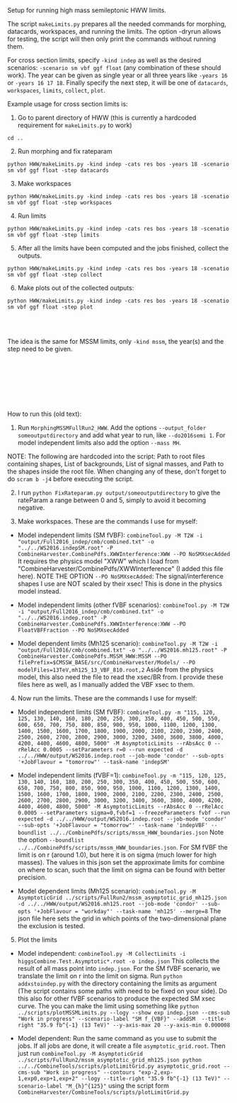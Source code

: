 Setup for running high mass semileptonic HWW limits.

The script `makeLimits.py` prepares all the needed commands for morphing, datacards, workspaces, and running the limits.
The option -dryrun allows for testing, the script will then only print the commands without running them.

For cross section limits, specify `-kind indep` as well as the desired scenarios: `-scenario sm vbf ggf float` (any combination of these should work). The year can be given as single year or all three years like `-years 16` or `-years 16 17 18`. Finally specify the next step, it will be one of `datacards`, `workspaces`, `limits`, `collect`, `plot`.

Example usage for cross section limits is:
1. Go to parent directory of HWW (this is currently a hardcoded requirement for `makeLimits.py` to work)

  ```cd ..```

2. Run morphing and fix rateparam

```python HWW/makeLimits.py -kind indep -cats res bos -years 18 -scenario sm vbf ggf float -step datacards```

3. Make workspaces

```python HWW/makeLimits.py -kind indep -cats res bos -years 18 -scenatio sm vbf ggf float -step workspaces```

4. Run limits

```python HWW/makeLimits.py -kind indep -cats res bos -years 18 -scenatio sm vbf ggf float -step limits```

5. After all the limits have been computed and the jobs finished, collect the outputs.

```python HWW/makeLimits.py -kind indep -cats res bos -years 18 -scenatio sm vbf ggf float -step collect```

6. Make plots out of the collected outputs:

```python HWW/makeLimits.py -kind indep -cats res bos -years 18 -scenatio sm vbf ggf float -step plot```

<br/><br/>

The idea is the same for MSSM limits, only `-kind mssm`, the year(s) and the step need to be given.


<br/><br/><br/><br/><br/><br/>

How to run this (old text):

1. Run `MorphingMSSMFullRun2_HWW`. Add the options `--output_folder someoutputdirectory` and add what year to run, like `--do2016semi 1`. For model independent limits also add the option `--mass MH`.

  NOTE: The following are hardcoded into the script: Path to root files containing shapes, List of backgrounds, List of signal masses, and Path to the shapes inside the root file.
        When changing any of these, don't forget to do `scram b -j4` before executing the script.

2. I run `python FixRateparam.py output/someoutputdirectory` to give the rateParam a range between 0 and 5, simply to avoid it becoming negative.

3. Make workspaces. These are the commands I use for myself:
- Model independent limits (SM fVBF):
`combineTool.py -M T2W -i "output/Full2016_indep/cmb/combined.txt" -o "../../WS2016.indepSM.root" -P CombineHarvester.CombinePdfs.XWWInterference:XWW --PO NoSMXsecAdded`
It requires the physics model "XWW" which I load from "CombineHarvester/CombinePdfs/XWWInterference" (I added this file here). NOTE THE OPTION `--PO NoSMXsecAdded`: The signal/interference shapes I use are NOT scaled by their xsec! This is done in the physics model instead.

- Model independent limits (other fVBF scenarios):
`combineTool.py -M T2W -i "output/Full2016_indep/cmb/combined.txt" -o "../../WS2016.indep.root" -P CombineHarvester.CombinePdfs.XWWInterference:XWW --PO FloatVBFFraction --PO NoSMXsecAdded`

- Model dependent limits (Mh125 scenario):
`combineTool.py -M T2W -i "output/Full2016/cmb/combined.txt" -o "../../WS2016.mh125.root" -P CombineHarvester.CombinePdfs.MSSM_HWW:MSSM --PO filePrefix=$CMSSW_BASE/src/CombineHarvester/Models/ --PO modelFiles=13TeV,mh125_13_VBF_810.root,2`
Aside from the physics model, this also need the file to read the xsec/BR from. I provide these files here as well, as I manually added the VBF xsec to them.

4. Now run the limits. These are the commands I use for myself:
- Model independent limits (SM fVBF):
`combineTool.py -m "115, 120, 125, 130, 140, 160, 180, 200, 250, 300, 350, 400, 450, 500, 550, 600, 650, 700, 750, 800, 850, 900, 950, 1000, 1100, 1200, 1300, 1400, 1500, 1600, 1700, 1800, 1900, 2000, 2100, 2200, 2300, 2400, 2500, 2600, 2700, 2800, 2900, 3000, 3200, 3400, 3600, 3800, 4000, 4200, 4400, 4600, 4800, 5000" -M AsymptoticLimits --rAbsAcc 0 --rRelAcc 0.0005 --setParameters r=0 --run expected -d ../../HWW/output/WS2016.indep.root --job-mode 'condor' --sub-opts '+JobFlavour = "tomorrow"' --task-name 'indepSM'`

- Model independent limits (fVBF=1):
`combineTool.py -m "115, 120, 125, 130, 140, 160, 180, 200, 250, 300, 350, 400, 450, 500, 550, 600, 650, 700, 750, 800, 850, 900, 950, 1000, 1100, 1200, 1300, 1400, 1500, 1600, 1700, 1800, 1900, 2000, 2100, 2200, 2300, 2400, 2500, 2600, 2700, 2800, 2900, 3000, 3200, 3400, 3600, 3800, 4000, 4200, 4400, 4600, 4800, 5000" -M AsymptoticLimits --rAbsAcc 0 --rRelAcc 0.0005 --setParameters sigma=0,fvbf=1 --freezeParameters fvbf --run expected -d ../../HWW/output/WS2016.indep.root --job-mode 'condor' --sub-opts '+JobFlavour = "tomorrow"' --task-name 'indepVBF' --boundlist ../../CombinePdfs/scripts/mssm_HWW_boundaries.json`
Note the option `--boundlist ../../CombinePdfs/scripts/mssm_HWW_boundaries.json`. For SM fVBF the limit is on r (around 1.0), but here it is on sigma (much lower for high masses). The values in this json set the approximate limits for combine on where to scan, such that the limit on sigma can be found with better precision.

- Model dependent limits (Mh125 scenario):
`combineTool.py -M AsymptoticGrid ../scripts/FullRun2/mssm_asymptotic_grid_mh125.json -d ../../HWW/output/WS2016.mh125.root --job-mode 'condor' --sub-opts '+JobFlavour = "workday"' --task-name 'mh125' --merge=8`
The json file here sets the grid in which points of the two-dimensional plane the exclusion is tested.

5. Plot the limits
- Model independent:
`combineTool.py -M CollectLimits -i higgsCombine.Test.Asymptotic*.root -o indep.json`
This collects the result of all mass point into `indep.json`. For the SM fVBF scenario, we translate the limit on r into the limit on sigma. Run `python addxstoindep.py` with the directory containing the limits as argument (The script contains some paths with need to be fixed on your side). Do this also for other fVBF scenarios to produce the expected SM xsec curve.
The you can make the limit using something like `python ../scripts/plotMSSMLimits.py --logy --show exp indep.json --cms-sub "Work in progress" --scenario-label "SM f_{VBF}" --addSM  --title-right "35.9 fb^{-1} (13 TeV)" --y-axis-max 20 --y-axis-min 0.000008`

- Model dependent:
Run the same command as you use to submit the jobs. If all jobs are done, it will create a file `asymptotic_grid.root`.
Then just run `combineTool.py -M AsymptoticGrid ../scripts/FullRun2/mssm_asymptotic_grid_mh125.json python ../../CombineTools/scripts/plotLimitGrid.py asymptotic_grid.root --cms-sub "Work in progress" --contours "exp-2,exp-1,exp0,exp+1,exp+2" --logy --title-right "35.9 fb^{-1} (13 TeV)" --scenario-label "M_{h}^{125}"` using the script form `CombineHarvester/CombineTools/scripts/plotLimitGrid.py`


